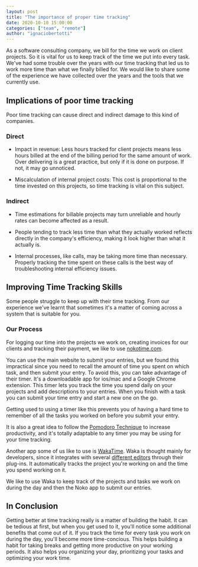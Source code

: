 ```yaml
---
layout: post
title: "The importance of proper time tracking"
date: 2020-10-10 15:00:00
categories: ["team", "remote"]
author: "ignaciobertotti"
---
```


As a software consulting company, we bill for the time we work on client projects. So it is vital for us to keep track of the time we put into every task.
We've had some trouble over the years with our time tracking that led us to work more time than what we finally billed for. We would like to share some of the experience we have collected over the years and the tools that we currently use.

<!--more-->

## Implications of poor time tracking
Poor time tracking can cause direct and indirect damage to this kind of companies.

### Direct
- Impact in revenue: Less hours tracked for client projects means less hours billed at the end of the billing period for the same amount of work. Over delivering is a great practice, but only if it is done on purpose. If not, it may go unnoticed.

- Miscalculation of internal project costs: This cost is proportional to the time invested on this projects, so time tracking is vital on this subject.

### Indirect
- Time estimations for billable projects may turn unreliable and hourly rates can become affected as a result.

- People tending to track less time than what they actually worked reflects directly in the company's efficiency, making it look higher than what it actually is.

- Internal processes, like calls, may be taking more time than necessary. Properly tracking the time spent on these calls is the best way of troubleshooting internal efficiency issues.

## Improving Time Tracking Skills
Some people struggle to keep up with their time tracking. From our experience we've learnt that sometimes it's a matter of coming across a system that is suitable for you.

### Our Process
For logging our time into the projects we work on, creating invoices for our clients and tracking their payment, we like to use [nokotime.com](nokotime.com).

You can use the main website to submit your entries, but we found this impractical since you need to recall the amount of time you spent on which task, and then submit your entry.
To avoid this, you can take advantage of their timer. It's a downloadable app for ios/mac and a Google Chrome extension. This timer lets you track the time you spend daily on your projects and add descriptions to your entries. When you finish with a task you can submit your time entry and start a new one on the go.

Getting used to using a timer like this prevents you of having a hard time to remember of all the tasks you worked on before you submit your entry.

It is also a great idea to follow the [Pomodoro Technique](https://todoist.com/productivity-methods/pomodoro-technique) to increase productivity, and it's totally adaptable to any timer you may be using for your time tracking.

Another app some of us like to use is [WakaTime](https://wakatime.com/). Waka is thought mainly for developers, since it integrates with several [different editors](https://wakatime.com/plugins) through their plug-ins. It automatically tracks the project you're working on and the time you spend working on it.

We like to use Waka to keep track of the projects and tasks we work on during the day and then the Noko app to submit our entries.

## In Conclusion
Getting better at time tracking really is a matter of building the habit. It can be tedious at first, but when you get used to it, you'll notice some additional benefits that come out of it.  If you track the time for every task you work on during the day, you'll become more time-concious. This helps building a habit for taking breaks and getting more productive on your working periods. It also helps you organizing your day, prioritizing your tasks and optimizing your work time.
